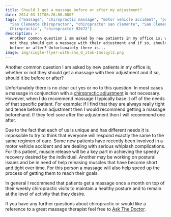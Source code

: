 ```yaml
---
title: Should I get a massage before or after my adjustment?
date: 2014-03-11T06:26:00.000Z
tags: ["massage", "chiropractic massage", "motor vehicle accident", "posture",
  "San Clemente Chiropractor", "chiropractor san clemente", "San Clemente
  Chiropractic", "chiropractor 92672"]
description: >-
  Another common question I am asked by new patients in my office is; whether or
  not they should get a massage with their adjustment and if so, should it be
  before or after? Unfortunately there is...
image: img/single-flyer-with-ahs_0_itok-1molqyl2.png
---
```

Another common question I am asked by new patients in my office is; whether or not they should get a massage with their adjustment and if so, should it be before or after?

Unfortunately there is no clear cut yes or no to this question. In most cases a massage in conjunction with a [chiropractic adjustment](../index.html "San Clemente Chiropractor") is not necessary. However, when I do recommend massage I typically base it off of the needs of that specific patient. For example: if I find that they are always really tight and tense before an adjustment then I would recommend getting a massage beforehand. If they feel sore after the adjustment then I will recommend one after.

Due to the fact that each of us is unique and has different needs it is impossible to try to think that everyone will respond exactly the same to the same regimen of care. Some new patients have recently been involved in a motor vehicle accident and are dealing with serious whiplash complications. For this patient, muscle release will be a key part in achieving the speedy recovery desired by the individual. Another may be working on postural issues and be in need of help releasing muscles that have become short and tight over time. For this person a massage will also help speed up the process of getting them to reach their goals.

In general I recommend that patients get a massage once a month on top of their weekly chiropractic visits to maintain a healthy posture and to remain at the level of activity that they desire.

If you have any further questions about chiropractic or would like a reference to a great massage therapist feel free to [Ask The Doctor](../ask-doctor.html "contact us").